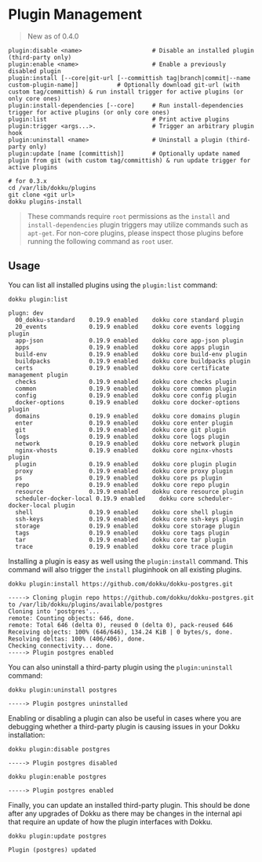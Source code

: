 # Plugin Management

> New as of 0.4.0

```
plugin:disable <name>                    # Disable an installed plugin (third-party only)
plugin:enable <name>                     # Enable a previously disabled plugin
plugin:install [--core|git-url [--committish tag|branch|commit|--name custom-plugin-name]]           # Optionally download git-url (with custom tag/committish) & run install trigger for active plugins (or only core ones)
plugin:install-dependencies [--core]     # Run install-dependencies trigger for active plugins (or only core ones)
plugin:list                              # Print active plugins
plugin:trigger <args...>.                # Trigger an arbitrary plugin hook
plugin:uninstall <name>                  # Uninstall a plugin (third-party only)
plugin:update [name [committish]]        # Optionally update named plugin from git (with custom tag/committish) & run update trigger for active plugins
```

```shell
# for 0.3.x
cd /var/lib/dokku/plugins
git clone <git url>
dokku plugins-install
```

> These commands require `root` permissions as the `install` and `install-dependencies` plugin triggers may utilize commands such as `apt-get`. For non-core plugins, please inspect those plugins before running the following command as `root` user.

## Usage

You can list all installed plugins using the `plugin:list` command:

```shell
dokku plugin:list
```

```
plugn: dev
  00_dokku-standard    0.19.9 enabled    dokku core standard plugin
  20_events            0.19.9 enabled    dokku core events logging plugin
  app-json             0.19.9 enabled    dokku core app-json plugin
  apps                 0.19.9 enabled    dokku core apps plugin
  build-env            0.19.9 enabled    dokku core build-env plugin
  buildpacks           0.19.9 enabled    dokku core buildpacks plugin
  certs                0.19.9 enabled    dokku core certificate management plugin
  checks               0.19.9 enabled    dokku core checks plugin
  common               0.19.9 enabled    dokku core common plugin
  config               0.19.9 enabled    dokku core config plugin
  docker-options       0.19.9 enabled    dokku core docker-options plugin
  domains              0.19.9 enabled    dokku core domains plugin
  enter                0.19.9 enabled    dokku core enter plugin
  git                  0.19.9 enabled    dokku core git plugin
  logs                 0.19.9 enabled    dokku core logs plugin
  network              0.19.9 enabled    dokku core network plugin
  nginx-vhosts         0.19.9 enabled    dokku core nginx-vhosts plugin
  plugin               0.19.9 enabled    dokku core plugin plugin
  proxy                0.19.9 enabled    dokku core proxy plugin
  ps                   0.19.9 enabled    dokku core ps plugin
  repo                 0.19.9 enabled    dokku core repo plugin
  resource             0.19.9 enabled    dokku core resource plugin
  scheduler-docker-local 0.19.9 enabled    dokku core scheduler-docker-local plugin
  shell                0.19.9 enabled    dokku core shell plugin
  ssh-keys             0.19.9 enabled    dokku core ssh-keys plugin
  storage              0.19.9 enabled    dokku core storage plugin
  tags                 0.19.9 enabled    dokku core tags plugin
  tar                  0.19.9 enabled    dokku core tar plugin
  trace                0.19.9 enabled    dokku core trace plugin
```

Installing a plugin is easy as well using the `plugin:install` command. This command will also trigger the `install` pluginhook on all existing plugins.

```shell
dokku plugin:install https://github.com/dokku/dokku-postgres.git
```

```
-----> Cloning plugin repo https://github.com/dokku/dokku-postgres.git to /var/lib/dokku/plugins/available/postgres
Cloning into 'postgres'...
remote: Counting objects: 646, done.
remote: Total 646 (delta 0), reused 0 (delta 0), pack-reused 646
Receiving objects: 100% (646/646), 134.24 KiB | 0 bytes/s, done.
Resolving deltas: 100% (406/406), done.
Checking connectivity... done.
-----> Plugin postgres enabled
```

You can also uninstall a third-party plugin using the `plugin:uninstall` command:

```shell
dokku plugin:uninstall postgres
```

```
-----> Plugin postgres uninstalled
```

Enabling or disabling a plugin can also be useful in cases where you are debugging whether a third-party plugin is causing issues in your Dokku installation:

```shell
dokku plugin:disable postgres
```

```
-----> Plugin postgres disabled
```

```shell
dokku plugin:enable postgres
```

```
-----> Plugin postgres enabled
```

Finally, you can update an installed third-party plugin. This should be done after any upgrades of Dokku as there may be changes in the internal api that require an update of how the plugin interfaces with Dokku.

```shell
dokku plugin:update postgres
```

```
Plugin (postgres) updated
```

